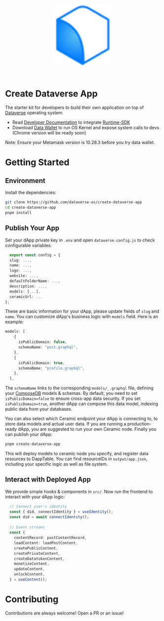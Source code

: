 <br/>
<p align="center">
<a href=" " target="_blank">
<img src="./logo.svg" width="180" alt="Dataverse logo">
</a >
</p >
<br/>

# Create Dataverse App

The starter kit for developers to build their own application on top of [Dataverse](https://dataverse-os.com) operating system.

- Read [Developer Documentation](https://gitbook.dataverse-os.com/) to integrate [Runtime-SDK](https://github.com/dataverse-os/runtime-connector)
- Download [Data Wallet](https://github.com/dataverse-os/create-dataverse-app/releases/tag/DataWallet-0.5.33) to run OS Kernel and expose system calls to devs (Chrome version will be ready soon)

Note: Ensure your Metamask version is 10.28.3 before you try data wallet.

# Getting Started

## Environment

Install the dependencies:

```bash
git clone https://github.com/dataverse-os/create-dataverse-app
cd create-dataverse-app
pnpm install
```

## Publish Your App

Set your dApp private key in `.env` and open `dataverse.config.js` to check configurable variables:

```typescript
  export const config = {
  slug: ...,
  name: ...,
  logo: ...,
  website: ...,
  defaultFolderName: ...,
  description: ...,
  models: [...],
  ceramicUrl: ...
};
```

These are basic information for your dApp, please update fields of `slug` and `name`. You can customize dApp's business logic with `models` field. Here is an example: 

```typescript
models: [
    {
      isPublicDomain: false,
      schemaName: "post.graphql",
    },
    {
      isPublicDomain: true,
      schemaName: "profile.graphql",
    },
  ],
```

The `schemaName` links to the corresponding `models/_.graphql` file, defining your [ComposeDB](https://composedb.js.org/docs/0.4.x/guides/data-modeling/schemas) models & schemas. By default, you need to set `isPublicDomain=false` to ensure cross-app data security. If you set `isPublicDomain=true`, another dApp can compose this data model, indexing public data from your databases. 

You can also select which Ceramic endpoint your dApp is connecting to, to store data models and actual user data. If you are running a production-ready dApp, you are suggested to run your own Ceramic node. Finally you can publish your dApp: 

```bash
pnpm create-dataverse-app
```
This will deploy models to ceramic node you specify, and register data resources to DappTable. You can find resourceIDs in `output/app.json`, including your specific logic as well as file system. 

## Interact with Deployed App

We provide simple hooks & components in `src/`. Now run the frontend to interact with your dApp logic: 

```typescript
  // Connect user's identity
  const { did, connectIdentity } = useIdentity();
  const did = await connectIdentity();

  // Event streams
  const {
    contentRecord: postContentRecord,
    loadContent: loadPostContent,
    createPublicContent,
    createPrivateContent,
    createDatatokenContent,
    monetizeContent,
    updateContent,
    unlockContent,
  } = useContent();
```

# Contributing

Contributions are always welcome! Open a PR or an issue!